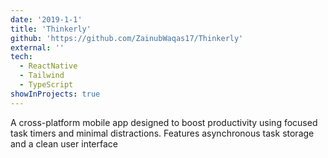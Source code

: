 ```yaml
---
date: '2019-1-1'
title: 'Thinkerly'
github: 'https://github.com/ZainubWaqas17/Thinkerly'
external: ''
tech:
  - ReactNative
  - Tailwind
  - TypeScript
showInProjects: true
---
```


A cross-platform mobile app designed to boost productivity using focused task timers and minimal distractions. Features asynchronous task storage and a clean user interface
